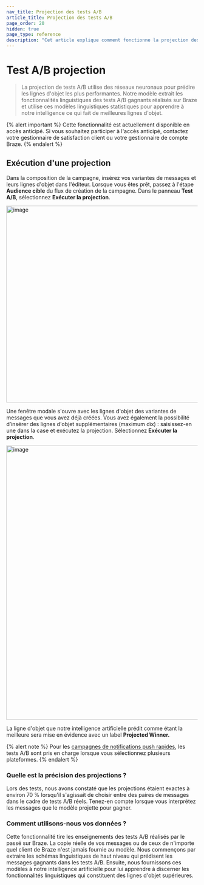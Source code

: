 ```yaml
---
nav_title: Projection des tests A/B
article_title: Projection des tests A/B
page_order: 20
hidden: true
page_type: reference
description: "Cet article explique comment fonctionne la projection des tests A/B, comment exécuter une projection et comment Braze utilise vos données."
---
```


# Test A/B projection

> La projection de tests A/B utilise des réseaux neuronaux pour prédire les lignes d'objet les plus performantes. Notre modèle extrait les fonctionnalités linguistiques des tests A/B gagnants réalisés sur Braze et utilise ces modèles linguistiques statistiques pour apprendre à notre intelligence ce qui fait de meilleures lignes d'objet.

{% alert important %}
Cette fonctionnalité est actuellement disponible en accès anticipé. Si vous souhaitez participer à l'accès anticipé, contactez votre gestionnaire de satisfaction client ou votre gestionnaire de compte Braze.
{% endalert %}

## Exécution d'une projection

Dans la composition de la campagne, insérez vos variantes de messages et leurs lignes d'objet dans l'éditeur. Lorsque vous êtes prêt, passez à l'étape **Audience cible** du flux de création de la campagne. Dans le panneau **Test A/B**, sélectionnez **Exécuter la projection**.

<img width="518" alt="image" src="https://github.com/braze-inc/braze-docs/assets/17167198/8e74835c-76e4-4241-9763-c4f86a622c75">

Une fenêtre modale s'ouvre avec les lignes d'objet des variantes de messages que vous avez déjà créées. Vous avez également la possibilité d’insérer des lignes d'objet supplémentaires (maximum dix) : saisissez-en une dans la case et exécutez la projection. Sélectionnez **Exécuter la projection**.

<img width="722" alt="image" src="https://github.com/braze-inc/braze-docs/assets/17167198/f9ad45a3-6565-467b-a7f6-35277bef7699">

La ligne d'objet que notre intelligence artificielle prédit comme étant la meilleure sera mise en évidence avec un label **Projected Winner.** 

{% alert note %}
Pour les [campagnes de notifications push rapides]({{site.baseurl}}/user_guide/message_building_by_channel/push/creating_a_push_message/quick_push/), les tests A/B sont pris en charge lorsque vous sélectionnez plusieurs plateformes.
{% endalert %}

### Quelle est la précision des projections ?

Lors des tests, nous avons constaté que les projections étaient exactes à environ 70 % lorsqu'il s'agissait de choisir entre des paires de messages dans le cadre de tests A/B réels. Tenez-en compte lorsque vous interprétez les messages que le modèle projette pour gagner.

### Comment utilisons-nous vos données ?

Cette fonctionnalité tire les enseignements des tests A/B réalisés par le passé sur Braze. La copie réelle de vos messages ou de ceux de n'importe quel client de Braze n'est jamais fournie au modèle. Nous commençons par extraire les schémas linguistiques de haut niveau qui prédisent les messages gagnants dans les tests A/B. Ensuite, nous fournissons ces modèles à notre intelligence artificielle pour lui apprendre à discerner les fonctionnalités linguistiques qui constituent des lignes d'objet supérieures.